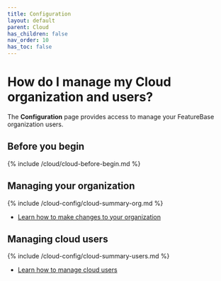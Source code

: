 ```yaml
---
title: Configuration
layout: default
parent: Cloud
has_children: false
nav_order: 10
has_toc: false
---
```


# How do I manage my Cloud organization and users?

The **Configuration** page provides access to manage your FeatureBase organization users.

## Before you begin

{% include /cloud/cloud-before-begin.md %}

## Managing your organization

{% include /cloud-config/cloud-summary-org.md %}

* [Learn how to make changes to your organization](/cloud/cloud-configuration/cloud-org-manage)

## Managing cloud users

{% include /cloud-config/cloud-summary-users.md %}

* [Learn how to manage cloud users](/cloud/cloud-configuration/cloud-users-manage)

